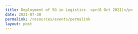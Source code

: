 ```yaml
---
title: Deployment of 5G in Logistics  <p>(8 Oct 2021)</p>
date: 2021-07-30
permalink: /resources/events/permalink
layout: post
---
```


